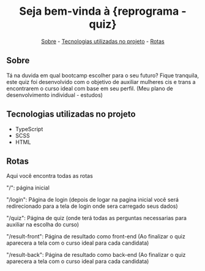 <h1 align="center">Seja bem-vinda à {reprograma - quiz}</h1>
<p align="center">
<a href="#sobre">Sobre</a> - 
	<a href="#tecnologias-utilizadas-no-projeto">Tecnologias utilizadas no projeto</a> - 
	<a href="#rotas">Rotas</a> 
 </p>



## Sobre
Tá na duvida em qual bootcamp escolher para o seu futuro? Fique tranquila, este quiz foi desenvolvido com o  objetivo de auxiliar mulheres cis e trans a encontrarem o curso ideal com base em seu perfil.
(Meu plano de desenvolvimento individual - estudos)
 

## Tecnologias utilizadas no projeto
- TypeScript
- SCSS
- HTML


## Rotas
Aqui você encontra todas as rotas

"/": página inicial

"/login": Página de login (depois de logar na pagina inicial você será redirecionado para a tela de login onde sera carregado seus dados)

"/quiz": Página de quiz (onde terá todas as perguntas necessarias para auxiliar na escolha do curso)

"/result-front": Página de resultado como front-end (Ao finalizar o quiz aparecera a tela com o curso ideal para cada candidata)

"/result-back": Página de resultado como back-end (Ao finalizar o quiz aparecera a tela com o curso ideal para cada candidata)

